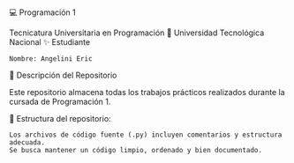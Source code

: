 💻 Programación 1

Tecnicatura Universitaria en Programación
📍 Universidad Tecnológica Nacional
✨ Estudiante

    Nombre: Angelini Eric
    

📂 Descripción del Repositorio

Este repositorio almacena todas los trabajos prácticos realizados durante la cursada de Programación 1.

📌 Estructura del repositorio:

    Los archivos de código fuente (.py) incluyen comentarios y estructura adecuada.
    Se busca mantener un código limpio, ordenado y bien documentado.
